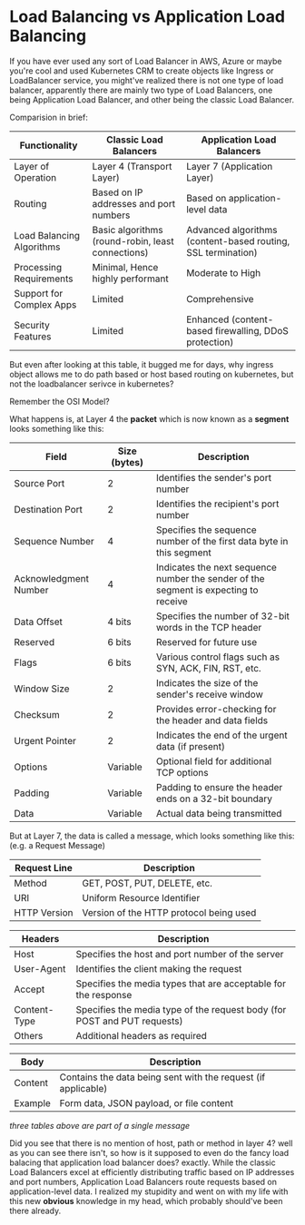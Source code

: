 # Load Balancing vs Application Load Balancing

If you have ever used any sort of Load Balancer in AWS, Azure or maybe you're cool and used Kubernetes CRM to create objects like Ingress or LoadBalancer service, you might've realized there is not one type of load balancer, apparently there are mainly two type of Load Balancers, one being Application Load Balancer, and other being the classic Load Balancer.

Comparision in brief:

| Functionality            | Classic Load Balancers                | Application Load Balancers          |
|--------------------------|---------------------------------------|------------------------------------|
| Layer of Operation | Layer 4 (Transport Layer) | Layer 7 (Application Layer) |
| Routing | Based on IP addresses and port numbers | Based on application-level data |
| Load Balancing Algorithms | Basic algorithms (round-robin, least connections) | Advanced algorithms (content-based routing, SSL termination) |
| Processing Requirements | Minimal, Hence highly performant | Moderate to High |
| Support for Complex Apps | Limited | Comprehensive |
| Security Features | Limited | Enhanced (content-based firewalling, DDoS protection) |

But even after looking at this table, it bugged me for days, why ingress object allows me to do path based or host based routing on kubernetes, but not the loadbalancer serivce in kubernetes? 

Remember the OSI Model?

What happens is, at Layer 4 the **packet** which is now known as a **segment** looks something like this:

| Field             | Size (bytes) | Description                                                   |
|-------------------|--------------|---------------------------------------------------------------|
| Source Port       | 2            | Identifies the sender's port number                           |
| Destination Port  | 2            | Identifies the recipient's port number                        |
| Sequence Number   | 4            | Specifies the sequence number of the first data byte in this segment |
| Acknowledgment Number | 4        | Indicates the next sequence number the sender of the segment is expecting to receive |
| Data Offset       | 4 bits       | Specifies the number of 32-bit words in the TCP header         |
| Reserved          | 6 bits       | Reserved for future use                                        |
| Flags             | 6 bits       | Various control flags such as SYN, ACK, FIN, RST, etc.        |
| Window Size       | 2            | Indicates the size of the sender's receive window             |
| Checksum          | 2            | Provides error-checking for the header and data fields         |
| Urgent Pointer    | 2            | Indicates the end of the urgent data (if present)             |
| Options           | Variable     | Optional field for additional TCP options                      |
| Padding           | Variable     | Padding to ensure the header ends on a 32-bit boundary        |
| Data              | Variable     | Actual data being transmitted                                  |

But at Layer 7, the data is called a message, which looks something like this: (e.g. a Request Message)
                                    
| **Request Line**| Description                                                 |
|-----------------|-------------------------------------------------------------|
| Method          | GET, POST, PUT, DELETE, etc.                                |
| URI             | Uniform Resource Identifier                                  |
| HTTP Version    | Version of the HTTP protocol being used                      |

| **Headers**     | Description                                                 |
|-----------------|-------------------------------------------------------------|
| Host            | Specifies the host and port number of the server             |
| User-Agent      | Identifies the client making the request                     |
| Accept          | Specifies the media types that are acceptable for the response |
| Content-Type    | Specifies the media type of the request body (for POST and PUT requests) |
| Others          | Additional headers as required                               |

| **Body**        | Description                                                 |
|-----------------|-------------------------------------------------------------|
| Content         | Contains the data being sent with the request (if applicable) |
| Example         | Form data, JSON payload, or file content                    |

*three tables above are part of a single message*

Did you see that there is no mention of host, path or method in layer 4? well as you can see there isn't, so how is it supposed to even do the fancy load balacing that application load balancer does? exactly. While the classic Load Balancers excel at efficiently distributing traffic based on IP addresses and port numbers, Application Load Balancers route requests based on application-level data. I realized my stupidity and went on with my life with this new **obvious** knowledge in my head, which probably should've been there already.